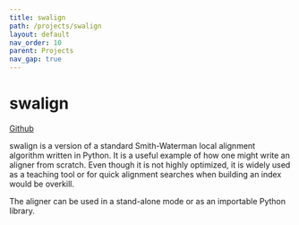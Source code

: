 ```yaml
---
title: swalign
path: /projects/swalign
layout: default
nav_order: 10
parent: Projects
nav_gap: true
---
```


# swalign
[Github](https://github.com/mbreese/swalign)

swalign is a version of a standard Smith-Waterman local alignment algorithm written in Python. It is a useful
example of how one might write an aligner from scratch. Even though it is not highly optimized, it is widely
used as a teaching tool or for quick alignment searches when building an index would be overkill.

The aligner can be used in a stand-alone mode or as an importable Python library.

